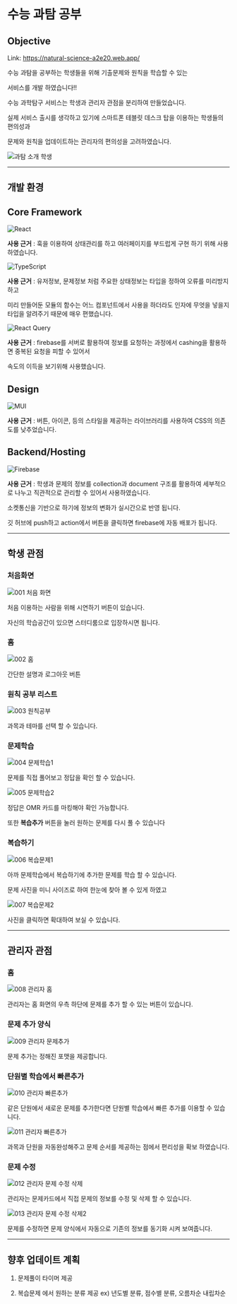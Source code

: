 # 수능 과탐 공부
## Objective
Link: https://natural-science-a2e20.web.app/

수능 과탐을 공부하는 학생들을 위해 기출문제와 원칙을 학습할 수 있는

서비스를 개발 하였습니다!!

수능 과학탐구 서비스는 학생과 관리자 관점을 분리하여 만들었습니다.

실제 서비스 출시를 생각하고 있기에 스마트폰 테블릿 데스크 탑을 이용하는 학생들의 편의성과

문제와 원칙을 업데이트하는 관리자의 편의성을 고려하였습니다.


![과탐 소개 학생](https://user-images.githubusercontent.com/85422934/201569285-c16a3a5a-ad30-4264-8bf5-8e08b6f10996.gif)


---
## 개발 환경
## Core Framework
![React](https://img.shields.io/badge/react-20232a.svg?style=for-the-badge&logo=react&logoColor=61DAFB)

**사용 근거** : 훅을 이용하여 상태관리를 하고 여러페이지를 부드럽게 구현 하기 위해 사용하였습니다. 

![TypeScript](https://img.shields.io/badge/typescript-007ACC.svg?style=for-the-badge&logo=typescript&logoColor=white)

**사용 근거** : 유저정보, 문제정보 처럼 주요한 상태정보는 타입을 정하여 오류를 미리방지하고

미리 만들어둔 모듈의 함수는 어느 컴포넌트에서 사용을 하더라도 인자에 무엇을 넣을지 타입을 알려주기 때문에 매우 편했습니다.

![React Query](https://img.shields.io/badge/-React%20Query-FF4154?style=for-the-badge&logo=react%20query&logoColor=white)

**사용 근거** : firebase를 서버로 활용하여 정보를 요청하는 과정에서 cashing을 활용하면 중복된 요청을 피할 수 있어서 

속도의 이득을 보기위해 사용했습니다.

## Design
![MUI](https://img.shields.io/badge/MUI-0081CB.svg?style=for-the-badge&logo=mui&logoColor=white)

**사용 근거** : 버튼, 아이콘, 등의 스타일을 제공하는 라이브러리를 사용하여 CSS의 의존도를 낮추었습니다.

## Backend/Hosting

![Firebase](https://img.shields.io/badge/Firebase-039BE5?style=for-the-badge&logo=Firebase&logoColor=white)

**사용 근거** : 학생과 문제의 정보를 collection과 document 구조를 활용하여 세부적으로 나누고 직관적으로 관리할 수 있어서 사용하였습니다.

소켓통신을 기반으로 하기에 정보의 변화가 실시간으로 반영 됩니다.

깃 허브에 push하고 action에서 버튼을 클릭하면 firebase에 자동 배포가 됩니다.


---
## 학생 관점


### 처음화면

![001 처음 화면](https://user-images.githubusercontent.com/85422934/200259413-62ed0a5c-6df3-48bf-a32a-23656b9b5e08.png)

처음 이용하는 사람을 위해 시연하기 버튼이 있습니다.

자신의 학습공간이 있으면 스터디룸으로 입장하시면 됩니다.



### 홈

![002 홈](https://user-images.githubusercontent.com/85422934/200259702-33342e03-de3f-45c2-bb03-8bd5eadf7627.png)


간단한 설명과 로그아웃 버튼


### 원칙 공부 리스트

![003 원칙공부](https://user-images.githubusercontent.com/85422934/200259839-887dc7ef-9587-4a74-be2e-936d58667ef6.png)

과목과 테마를 선택 할 수 있습니다.


### 문제학습

![004 문제학습1](https://user-images.githubusercontent.com/85422934/200260002-c5b4e1e7-3452-4398-b386-4c38dfc3e9ad.png)


문제를 직접 풀어보고 정답을 확인 할 수 있습니다.

![005 문제학습2](https://user-images.githubusercontent.com/85422934/200260102-8024eaac-e690-4bc2-80bd-c04cece6baaf.png)


정답은 OMR 카드를 마킹해야 확인 가능합니다.

또한 **복습추가** 버튼을 눌러 원하는 문제를 다시 풀 수 있습니다


### 복습하기


![006 복습문제1](https://user-images.githubusercontent.com/85422934/200260864-14f274e1-500d-4d94-8231-a193a5f04642.png)

아까 문제학습에서 복습하기에 추가한 문제를 학습 할 수 있습니다.

문제 사진을 미니 사이즈로 하여 한눈에 찾아 볼 수 있게 하였고


![007 복습문제2](https://user-images.githubusercontent.com/85422934/200261260-4456bfc4-e2dc-4797-9e21-8a94aef35170.png)

사진을 클릭하면 확대하여 보실 수 있습니다.

---
## 관리자 관점


### 홈

![008 관리자 홈](https://user-images.githubusercontent.com/85422934/200261904-e4375bfd-6bc8-4651-a3f5-5f1d3ae33d55.png)

관리자는 홈 화면의 우측 하단에 문제를 추가 할 수 있는 버튼이 있습니다.


### 문제 추가 양식

![009 관리자 문제추가](https://user-images.githubusercontent.com/85422934/200262110-d6aabed1-24bd-4026-922a-3efcf797bee4.png)

문제 추가는 정해진 포맷을 제공합니다.

### 단원별 학습에서 빠른추가

![010 관리자 빠른추가](https://user-images.githubusercontent.com/85422934/200262435-0cd788ff-3c3c-488c-a533-6ab1751a70da.png)

같은 단원에서 새로운 문제를 추가한다면 단원별 학습에서 빠른 추가를 이용할 수 있습니다.

![011 관리자 빠른추가](https://user-images.githubusercontent.com/85422934/200262546-f3bf88cd-0ccb-4164-b6b9-81f60686979a.png)

과목과 단원을 자동완성해주고 문제 순서를 제공하는 점에서 편리성을 확보 하였습니다.



### 문제 수정

![012 관리자 문제 수정 삭제](https://user-images.githubusercontent.com/85422934/200262856-7dc10715-f60c-4e3a-8736-ed9d3138ddab.png)

관리자는 문제카드에서 직접 문제의 정보를 수정 및 삭제 할 수 있습니다.


![013 관리자 문제 수정 삭제2](https://user-images.githubusercontent.com/85422934/200262963-688966d4-4a31-450a-82bc-976dfeb7c287.png)

문제를 수정하면 문제 양식에서 자동으로 기존의 정보를 동기화 시켜 보여줍니다.


---
## 향후 업데이트 계획

1. 문제풀이 타이머 제공

2. 복습문제 에서 원하는 분류 제공 ex) 년도별 분류, 점수별 분류, 오름차순 내립차순





